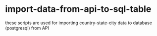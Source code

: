 # import-data-from-api-to-sql-table
these scripts are used for importing country-state-city data to database (postgresql) from API
